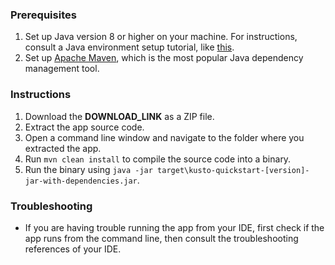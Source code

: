 ### Prerequisites

1. Set up Java version 8 or higher on your machine. For instructions, consult a Java environment setup tutorial, like [this](https://www.tutorialspoint.com/java/java_environment_setup.htm).
1. Set up [Apache Maven](https://maven.apache.org/install.html), which is the most popular Java dependency management tool.

### Instructions

1. Download the **DOWNLOAD_LINK** as a ZIP file.
1. Extract the app source code.
1. Open a command line window and navigate to the folder where you extracted the app.
1. Run `mvn clean install` to compile the source code into a binary.
1. Run the binary using `java -jar target\kusto-quickstart-[version]-jar-with-dependencies.jar`.

### Troubleshooting

* If you are having trouble running the app from your IDE, first check if the app runs from the command line, then consult the troubleshooting references of your IDE.